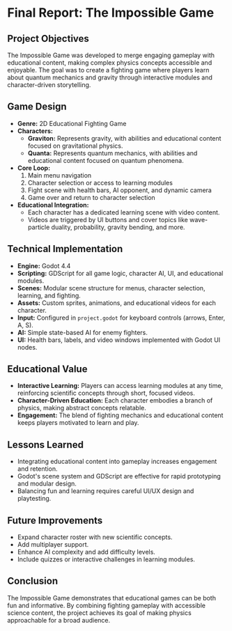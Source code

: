 # Final Report: The Impossible Game

## Project Objectives
The Impossible Game was developed to merge engaging gameplay with educational content, making complex physics concepts accessible and enjoyable. The goal was to create a fighting game where players learn about quantum mechanics and gravity through interactive modules and character-driven storytelling.

## Game Design
- **Genre:** 2D Educational Fighting Game
- **Characters:**
  - **Graviton:** Represents gravity, with abilities and educational content focused on gravitational physics.
  - **Quanta:** Represents quantum mechanics, with abilities and educational content focused on quantum phenomena.
- **Core Loop:**
  1. Main menu navigation
  2. Character selection or access to learning modules
  3. Fight scene with health bars, AI opponent, and dynamic camera
  4. Game over and return to character selection
- **Educational Integration:**
  - Each character has a dedicated learning scene with video content.
  - Videos are triggered by UI buttons and cover topics like wave-particle duality, probability, gravity bending, and more.

## Technical Implementation
- **Engine:** Godot 4.4
- **Scripting:** GDScript for all game logic, character AI, UI, and educational modules.
- **Scenes:** Modular scene structure for menus, character selection, learning, and fighting.
- **Assets:** Custom sprites, animations, and educational videos for each character.
- **Input:** Configured in `project.godot` for keyboard controls (arrows, Enter, A, S).
- **AI:** Simple state-based AI for enemy fighters.
- **UI:** Health bars, labels, and video windows implemented with Godot UI nodes.

## Educational Value
- **Interactive Learning:** Players can access learning modules at any time, reinforcing scientific concepts through short, focused videos.
- **Character-Driven Education:** Each character embodies a branch of physics, making abstract concepts relatable.
- **Engagement:** The blend of fighting mechanics and educational content keeps players motivated to learn and play.

## Lessons Learned
- Integrating educational content into gameplay increases engagement and retention.
- Godot's scene system and GDScript are effective for rapid prototyping and modular design.
- Balancing fun and learning requires careful UI/UX design and playtesting.

## Future Improvements
- Expand character roster with new scientific concepts.
- Add multiplayer support.
- Enhance AI complexity and add difficulty levels.
- Include quizzes or interactive challenges in learning modules.

## Conclusion
The Impossible Game demonstrates that educational games can be both fun and informative. By combining fighting gameplay with accessible science content, the project achieves its goal of making physics approachable for a broad audience. 
